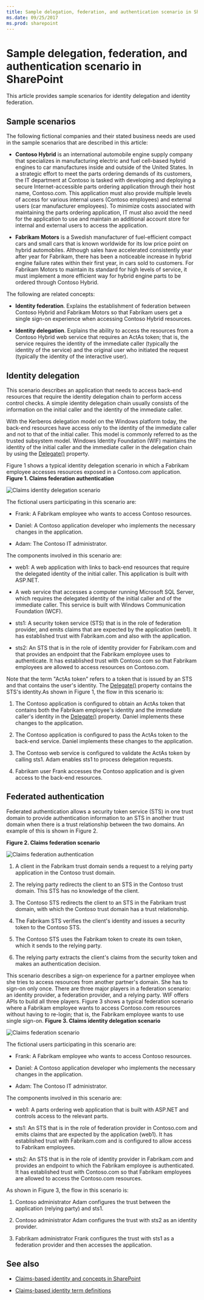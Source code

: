 ```yaml
---
title: Sample delegation, federation, and authentication scenario in SharePoint
ms.date: 09/25/2017
ms.prod: sharepoint
---
```



# Sample delegation, federation, and authentication scenario in SharePoint
This article provides sample scenarios for identity delegation and identity federation.
## Sample scenarios
<a name="SP15_SampleDelegation_SampleScenarios"> </a>

The following fictional companies and their stated business needs are used in the sample scenarios that are described in this article:
  
    
    

- **Contoso Hybrid** is an international automobile engine supply company that specializes in manufacturing electric and fuel cell-based hybrid engines to car manufactures inside and outside of the United States. In a strategic effort to meet the parts ordering demands of its customers, the IT department at Contoso is tasked with developing and deploying a secure Internet-accessible parts ordering application through their host name, Contoso.com. This application must also provide multiple levels of access for various internal users (Contoso employees) and external users (car manufacturer employees). To minimize costs associated with maintaining the parts ordering application, IT must also avoid the need for the application to use and maintain an additional account store for internal and external users to access the application.
    
  
- **Fabrikam Motors** is a Swedish manufacturer of fuel-efficient compact cars and small cars that is known worldwide for its low price point on hybrid automobiles. Although sales have accelerated consistently year after year for Fabrikam, there has been a noticeable increase in hybrid engine failure rates within their first year, in cars sold to customers. For Fabrikam Motors to maintain its standard for high levels of service, it must implement a more efficient way for hybrid engine parts to be ordered through Contoso Hybrid.
    
  
The following are related concepts:
  
    
    

- **Identity federation**. Explains the establishment of federation between Contoso Hybrid and Fabrikam Motors so that Fabrikam users get a single sign-on experience when accessing Contoso Hybrid resources.
    
  
- **Identity delegation**. Explains the ability to access the resources from a Contoso Hybrid web service that requires an ActAs token; that is, the service requires the identity of the immediate caller (typically the identity of the service) and the original user who initiated the request (typically the identity of the interactive user).
    
  

## Identity delegation
<a name="SP15_SampleDelegation_IdentityDelegation"> </a>

This scenario describes an application that needs to access back-end resources that require the identity delegation chain to perform access control checks. A simple identity delegation chain usually consists of the information on the initial caller and the identity of the immediate caller. 
  
    
    
With the Kerberos delegation model on the Windows platform today, the back-end resources have access only to the identity of the immediate caller and not to that of the initial caller. This model is commonly referred to as the trusted subsystem model. Windows Identity Foundation (WIF) maintains the identity of the initial caller and the immediate caller in the delegation chain by using the  [Delegate()](https://msdn.microsoft.com/en-us/library/cc310252.aspx) property.
  
    
    
Figure 1 shows a typical identity delegation scenario in which a Fabrikam employee accesses resources exposed in a Contoso.com application.
**Figure 1. Claims federation authentication**

  
    
    

  
    
    
![Claims identity delegation scenario](../images/44928b39-5683-4bce-8ddf-31d886243b87.gif)
  
    
    
The fictional users participating in this scenario are:
- Frank: A Fabrikam employee who wants to access Contoso resources.
    
  
- Daniel: A Contoso application developer who implements the necessary changes in the application.
    
  
- Adam: The Contoso IT administrator.
    
  
The components involved in this scenario are:
- web1: A web application with links to back-end resources that require the delegated identity of the initial caller. This application is built with ASP.NET.
    
  
- A web service that accesses a computer running Microsoft SQL Server, which requires the delegated identity of the initial caller and of the immediate caller. This service is built with Windows Communication Foundation (WCF).
    
  
- sts1: A security token service (STS) that is in the role of federation provider, and emits claims that are expected by the application (web1). It has established trust with Fabrikam.com and also with the application.
    
  
- sts2: An STS that is in the role of identity provider for Fabrikam.com and that provides an endpoint that the Fabrikam employee uses to authenticate. It has established trust with Contoso.com so that Fabrikam employees are allowed to access resources on Contoso.com.
    
  
Note that the term "ActAs token" refers to a token that is issued by an STS and that contains the user's identity. The  [Delegate()](https://msdn.microsoft.com/en-us/library/cc310252.aspx) property contains the STS's identity.As shown in Figure 1, the flow in this scenario is:
  
    
    

1. The Contoso application is configured to obtain an ActAs token that contains both the Fabrikam employee's identity and the immediate caller's identity in the  [Delegate()](https://msdn.microsoft.com/en-us/library/cc310252.aspx) property. Daniel implements these changes to the application.
    
  
2. The Contoso application is configured to pass the ActAs token to the back-end service. Daniel implements these changes to the application.
    
  
3. The Contoso web service is configured to validate the ActAs token by calling sts1. Adam enables sts1 to process delegation requests.
    
  
4. Fabrikam user Frank accesses the Contoso application and is given access to the back-end resources.
    
  

## Federated authentication
<a name="SP15_SampleDelegation_FederatedAuth"> </a>

Federated authentication allows a security token service (STS) in one trust domain to provide authentication information to an STS in another trust domain when there is a trust relationship between the two domains. An example of this is shown in Figure 2.
  
    
    

**Figure 2. Claims federation scenario**

  
    
    

  
    
    
![Claims federation authentication](../images/f0a9be9a-434a-4650-ad57-1fb90b016dd1.gif)
  
    
    

  
    
    

1. A client in the Fabrikam trust domain sends a request to a relying party application in the Contoso trust domain.
    
  
2. The relying party redirects the client to an STS in the Contoso trust domain. This STS has no knowledge of the client.
    
  
3. The Contoso STS redirects the client to an STS in the Fabrikam trust domain, with which the Contoso trust domain has a trust relationship.
    
  
4. The Fabrikam STS verifies the client's identity and issues a security token to the Contoso STS.
    
  
5. The Contoso STS uses the Fabrikam token to create its own token, which it sends to the relying party.
    
  
6. The relying party extracts the client's claims from the security token and makes an authentication decision.
    
  
This scenario describes a sign-on experience for a partner employee when she tries to access resources from another partner's domain. She has to sign-on only once. There are three major players in a federation scenario: an identity provider, a federation provider, and a relying party. WIF offers APIs to build all three players. Figure 3 shows a typical federation scenario where a Fabrikam employee wants to access Contoso.com resources without having to re-login; that is, the Fabrikam employee wants to use single sign-on.
**Figure 3. Claims identity delegation scenario**

  
    
    

  
    
    
![Claims federation scenario](../images/903d3109-d567-4156-a44f-29793c42ae45.gif)
  
    
    
The fictional users participating in this scenario are:
- Frank: A Fabrikam employee who wants to access Contoso resources.
    
  
- Daniel: A Contoso application developer who implements the necessary changes in the application.
    
  
- Adam: The Contoso IT administrator.
    
  
The components involved in this scenario are:
- web1: A parts ordering web application that is built with ASP.NET and controls access to the relevant parts.
    
  
- sts1: An STS that is in the role of federation provider in Contoso.com and emits claims that are expected by the application (web1). It has established trust with Fabrikam.com and is configured to allow access to Fabrikam employees.
    
  
- sts2: An STS that is in the role of identity provider in Fabrikam.com and provides an endpoint to which the Fabrikam employee is authenticated. It has established trust with Contoso.com so that Fabrikam employees are allowed to access the Contoso.com resources.
    
  
As shown in Figure 3, the flow in this scenario is:
  
    
    

1. Contoso administrator Adam configures the trust between the application (relying party) and sts1.
    
  
2. Contoso administrator Adam configures the trust with sts2 as an identity provider.
    
  
3. Fabrikam administrator Frank configures the trust with sts1 as a federation provider and then accesses the application.
    
  

## See also
<a name="SP15_SampleDelegation_AdditionalResources"> </a>


-  [Claims-based identity and concepts in SharePoint](claims-based-identity-and-concepts-in-sharepoint.md)
    
  
-  [Claims-based identity term definitions](claims-based-identity-term-definitions.md)
    
  


